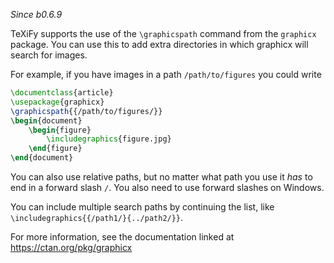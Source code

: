 _Since b0.6.9_

TeXiFy supports the use of the `\graphicspath` command from the `graphicx` package.
You can use this to add extra directories in which graphicx will search for images.

For example, if you have images in a path `/path/to/figures` you could write

```latex
\documentclass{article}
\usepackage{graphicx}
\graphicspath{{/path/to/figures/}}
\begin{document}
    \begin{figure}
        \includegraphics{figure.jpg}
    \end{figure}
\end{document}
```

You can also use relative paths, but no matter what path you use it _has_ to end in a forward slash `/`.
You also need to use forward slashes on Windows.

You can include multiple search paths by continuing the list, like `\includegraphics{{/path1/}{../path2/}}`.

For more information, see the documentation linked at https://ctan.org/pkg/graphicx
